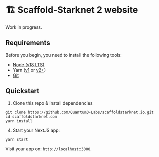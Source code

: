 # 🏗 Scaffold-Starknet 2 website

Work in progress.

## Requirements

Before you begin, you need to install the following tools:

- [Node (v18 LTS)](https://nodejs.org/en/download/)
- Yarn ([v1](https://classic.yarnpkg.com/en/docs/install/) or [v2+](https://yarnpkg.com/getting-started/install))
- [Git](https://git-scm.com/downloads)

## Quickstart


1. Clone this repo & install dependencies

```
git clone https://github.com/Quantum3-Labs/scaffoldstarknet.io.git
cd scaffoldstarknet.com
yarn install
```

4. Start your NextJS app:

```
yarn start
```

Visit your app on: `http://localhost:3000`.